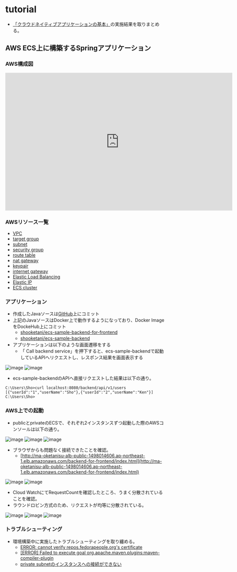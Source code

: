 # tutorial
- [「クラウドネイティブアプリケーションの基本」](https://news.mynavi.jp/techplus/series/AWS/)の実施結果を取りまとめる。

## AWS ECS上に構築するSpringアプリケーション

### AWS構成図
<iframe src="https://nttdatajpprod-my.sharepoint.com/personal/sho_oketani_jp_nttdata_com/_layouts/15/Doc.aspx?sourcedoc={a3fc9b2e-764e-4926-90ef-85352722e1fb}&amp;action=embedview&amp;wdAr=1.7777777777777777" width="714px" height="432px" frameborder="0">これは、<a target="_blank" href="https://office.com/webapps">Office</a> の機能を利用した、<a target="_blank" href="https://office.com">Microsoft Office</a> の埋め込み型のプレゼンテーションです。</iframe>

### AWSリソース一覧
- [VPC](https://shooketani.github.io/note/tutorial/vpc)
- [target group](https://shooketani.github.io/note/tutorial/tg)
- [subnet](https://shooketani.github.io/note/tutorial/subnet)
- [security group](https://shooketani.github.io/note/tutorial/sg)
- [route table](https://shooketani.github.io/note/tutorial/routetable)
- [nat gateway](https://shooketani.github.io/note/tutorial/natgw)
- [keypair](https://shooketani.github.io/note/tutorial/keypair)
- [internet gateway](https://shooketani.github.io/note/tutorial/igw)
- [Elastic Load Balancing](https://shooketani.github.io/note/tutorial/elb)
- [Elastic IP](https://shooketani.github.io/note/tutorial/eip)
- [ECS cluster](https://shooketani.github.io/note/tutorial/ecs)

### アプリケーション
- 作成したJavaソースは[GitHub](https://github.com/shooketani/ecs-sample)上にコミット
- 上記のJavaソースはDocker上で動作するようになっており、Docker ImageをDockeHub上にコミット
  - [shooketani/ecs-sample-backend-for-frontend](https://hub.docker.com/repository/docker/shooketani/ecs-sample-backend-for-frontend)
  - [shooketani/ecs-sample-backend](https://hub.docker.com/repository/docker/shooketani/ecs-sample-backend)　
- アプリケーションは以下のような画面遷移をする
  - 「 Call backend service」を押下すると、ecs-sample-backendで起動しているAPIへリクエストし、レスポンス結果を画面表示する

![image](https://user-images.githubusercontent.com/116000206/207867749-0e3f5536-793c-450f-af16-957cb08e4572.png)
![image](https://user-images.githubusercontent.com/116000206/207867764-9d7be5f0-5fe1-459f-944a-faf1b8a6cec3.png)

- ecs-sample-backendのAPIへ直接リクエストした結果は以下の通り。

```
C:\Users\Sho>curl localhost:8080/backend/api/v1/users
[{"userId":"1","userName":"Sho"},{"userId":"2","userName":"Ken"}]
C:\Users\Sho>
```


### AWS上での起動
- publicとprivateのECSで、それぞれ2インスタンスずつ起動した際のAWSコンソールは以下の通り。

![image](https://user-images.githubusercontent.com/116000206/208639699-5c755bdf-9d66-41be-afbc-159affb62bf6.png)
![image](https://user-images.githubusercontent.com/116000206/208640068-cba36dce-c5f7-49c5-9c54-566ebec4b466.png)
![image](https://user-images.githubusercontent.com/116000206/208640191-52651968-51e5-43bb-9e1e-70da83b70ebc.png)

- ブラウザからも問題なく接続できたことを確認。
  - [http://ma-oketanisu-alb-public-1498014606.ap-northeast-1.elb.amazonaws.com/backend-for-frontend/index.html](http://ma-oketanisu-alb-public-1498014606.ap-northeast-1.elb.amazonaws.com/backend-for-frontend/index.html)
  
![image](https://user-images.githubusercontent.com/116000206/208640388-d4275c15-899c-4840-a811-50d932c80195.png)
![image](https://user-images.githubusercontent.com/116000206/208640415-59fc6dd8-ed65-4249-b244-6f0860ec6963.png)

- Cloud WatchにてRequestCountを確認したところ、うまく分散されていることを確認。
- ラウンドロビン方式のため、リクエストが均等に分散されている。

![image](https://user-images.githubusercontent.com/116000206/208644812-5ea39557-6b96-4ed1-aeeb-d17eea2c7a45.png)
![image](https://user-images.githubusercontent.com/116000206/208644840-4670679c-f20d-41a0-aa11-69ca91e04a7e.png)
![image](https://user-images.githubusercontent.com/116000206/208644862-f5e382eb-4184-4ee4-a329-a37ff5309f88.png)

### トラブルシューティング
- 環境構築中に実施したトラブルシューティングを取り纏める。
  - [ERROR: cannot verify repos.fedorapeople.org's certificate](https://github.com/shooketani/note/blob/main/docs/log/20221209.md)
  - [[ERROR] Failed to execute goal org.apache.maven.plugins:maven-compiler-plugin](https://github.com/shooketani/note/blob/main/docs/log/20221209.md)
  - [private subnetのインスタンスへの接続ができない](https://shooketani.github.io/note/log/20221220)
